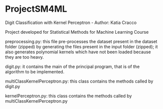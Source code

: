 # ProjectSM4ML

Digit Classification with Kernel Perceptron - Author: Katia Cracco

Project developed for Statistical Methods for Machine Learning Course


preprocessing.py: this file pre-processes the dataset present in the dataset folder (zipped) by generating the files present in the input folder (zipped); 
  it also generates polynomial kernels which have not been loaded because they are too heavy.
  
digit.py: it contains the main of the principal program, that is of the algorithm to be implemented.

multiClassKernelPerceptron.py: this class contains the methods called by digit.py

kernelPerceptron.py: this class contains the methods called by multiClassKernelPerceptron.py
